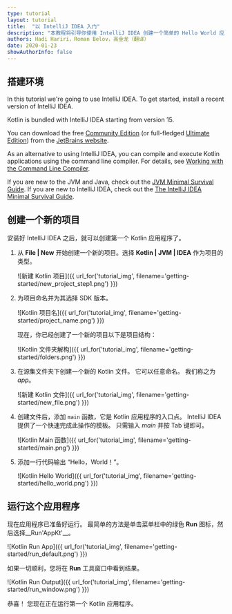 ```yaml
---
type: tutorial
layout: tutorial
title:  "以 IntelliJ IDEA 入门"
description: "本教程将引导你使用 IntelliJ IDEA 创建一个简单的 Hello World 应用程序。"
authors: Hadi Hariri，Roman Belov，高金龙（翻译）
date: 2020-01-23
showAuthorInfo: false
---
```

## 搭建环境

In this tutorial we're going to use IntelliJ IDEA. To get started, install a recent version of IntelliJ IDEA.

Kotlin is bundled with IntelliJ IDEA starting from version 15.

You can download the free [Community Edition][intellijdownload] (or full-fledged [Ultimate Edition][intellijdownload]) from the [JetBrains website][jetbrains].

As an alternative to using IntelliJ IDEA, you can compile and execute Kotlin applications using the command line compiler. For details, see [Working with the Command Line Compiler][getting_started_command_line].

If you are new to the JVM and Java, check out the [JVM Minimal Survival Guide](http://hadihariri.com/2013/12/29/jvm-minimal-survival-guide-for-the-dotnet-developer/).
If you are new to IntelliJ IDEA, check out the [The IntelliJ IDEA Minimal Survival Guide](http://hadihariri.com/2014/01/06/intellij-idea-minimal-survival-guide/).

## 创建一个新的项目
安装好 IntelliJ IDEA 之后，就可以创建第一个 Kotlin 应用程序了。
1. 从 __File \| New__ 开始创建一个新的项目。选择 __Kotlin \| JVM \| IDEA__ 作为项目的类型。

   ![新建 Kotlin 项目]({{ url_for('tutorial_img', filename='getting-started/new_project_step1.png') }})

2. 为项目命名并为其选择 SDK 版本。

   ![Kotlin 项目名]({{ url_for('tutorial_img', filename='getting-started/project_name.png') }})

   现在，你已经创建了一个新的项目以下是项目结构：

   ![Kotlin 文件夹解构]({{ url_for('tutorial_img', filename='getting-started/folders.png') }})

3. 在源集文件夹下创建一个新的 Kotlin 文件。 它可以任意命名。 我们称之为 *app*。

   ![新建 Kotlin 文件]({{ url_for('tutorial_img', filename='getting-started/new_file.png') }})

4. 创建文件后，添加 `main` 函数，它是 Kotlin 应用程序的入口点。 IntelliJ IDEA 提供了一个快速完成此操作的模板。 只需输入 *main* 并按 Tab 键即可。

   ![Kotlin Main 函数]({{ url_for('tutorial_img', filename='getting-started/main.png') }})

5. 添加一行代码输出 “Hello，World！”。

   ![Kotlin Hello World]({{ url_for('tutorial_img', filename='getting-started/hello_world.png') }})

## 运行这个应用程序

现在应用程序已准备好运行。 最简单的方法是单击菜单栏中的绿色 __Run__ 图标，然后选择__Run'AppKt'__。

   ![Kotlin Run App]({{ url_for('tutorial_img', filename='getting-started/run_default.png') }})

如果一切顺利，您将在 **Run** 工具窗口中看到结果。

   ![Kotlin Run Output]({{ url_for('tutorial_img', filename='getting-started/run_window.png') }})

恭喜！ 您现在正在运行第一个 Kotlin 应用程序。

[intellijdownload]: http://www.jetbrains.com/idea/download/index.html
[jetbrains]: http://www.jetbrains.com
[getting_started_command_line]: command-line.html
